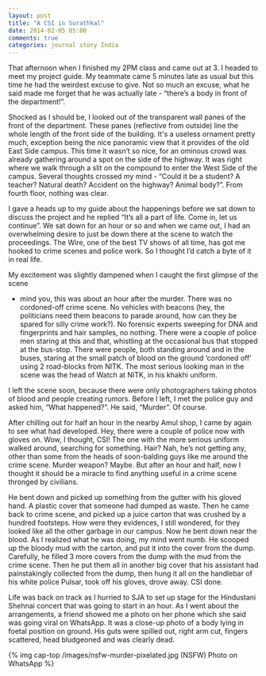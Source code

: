 ```yaml
---
layout: post
title: "A CSI in Surathkal"
date: 2014-02-05 05:00
comments: true
categories: journal story India 
---
```

That afternoon when I finished my 2PM class and came out at 3. I headed to meet
my project guide. My teammate came 5 minutes late as usual but this time he had
the weirdest excuse to give. Not so much an excuse, what he said made me forget
that he was actually late - “there’s a body in front of the department!”.

<!-- more -->
Shocked as I should be, I looked out of the transparent wall panes of the front
of the department. These panes (reflective from outside) line the whole length
of the front side of the building. It's a useless ornament pretty much,
exception being the nice panoramic view that it provides of the old East Side
campus.  This time it wasn’t so nice, for an ominous crowd was already gathering
around a spot on the side of the highway.   It was right where we walk through a
slit on the compound to enter the West Side of the campus. Several thoughts
crossed my mind - “Could it be a student? A teacher? Natural death? Accident on
the highway? Animal body?”. From fourth floor, nothing was clear. 

I gave a heads up to my guide about the happenings before we sat down to discuss
the project and he replied “It’s all a part of life. Come in, let us continue”.
We sat down for an hour or so and when we came out, I had an overwhelming desire
to just be down there at the scene to watch the proceedings. The Wire, one of
the best TV shows of all time, has got me hooked to crime scenes and police
work. So I thought I’d catch a byte of it in real life.

My excitement was slightly dampened when I caught the first glimpse of the scene
- mind you, this was about an hour after the murder. There was no cordoned-off
crime scene. No vehicles with beacons (hey, the politicians need them beacons
to parade around, how can they be spared for silly crime work?). No forensic
experts sweeping for DNA and fingerprints and hair samples, no nothing. There
were a couple of police men staring at this and that, whistling at the
occasional bus that stopped at the bus-stop. There were people, both standing
around and in the buses, staring at the small patch of blood on the ground
‘cordoned off’ using 2 road-blocks from NITK. The most serious looking man in
the scene was the head of Watch at NITK, in his khakhi uniform.

I left the scene soon, because there were only photographers taking photos of
blood and people creating rumors. Before I left, I met the police guy and
asked him, “What happened?”. He said, “Murder”. Of course.

After chilling out for half an hour in the nearby Amul shop, I came by again
to see what had developed. Hey, there were a couple of police now with gloves
on. Wow, I thought, CSI! The one with the more serious uniform walked around,
searching for something. Hair? Nah, he’s not getting any, other than some from
the heads of soon-balding guys like me around the crime scene. Murder weapon?
Maybe. But after an hour and half, now I thought it should be a miracle to
find anything useful in a crime scene thronged by civilians.

He bent down and picked up something from the gutter with his gloved hand. A
plastic cover that someone had dumped as waste. Then he came back to crime
scene, and picked up a juice carton that was crushed by a hundred footsteps.
How were they evidences, I still wondered, for they looked like all the other
garbage in our campus. Now he bent down near the blood. As I realized what he
was doing, my mind went numb. He scooped up the bloody mud with the carton,
and put it into the cover from the dump. Carefully, he filled 3 more covers
from the dump with the mud from the crime scene. Then he put them all in
another big cover that his assistant had painstakingly collected from the
dump, then hung it all on the handlebar of his white police Pulsar, took off
his gloves, drove away. CSI done.

Life was back on track as I hurried to SJA to set up stage for the Hindustani
Shehnai concert that was going to start in an hour. As I went about the
arrangements, a friend showed me a photo on her phone which she said was going
viral on WhatsApp. It was a close-up photo of a body lying in foetal position
on ground. His guts were spilled out, right arm cut, fingers scattered, head
bludgeoned and was clearly dead.

{% img cap-top /images/nsfw-murder-pixelated.jpg (NSFW) Photo on WhatsApp %}
